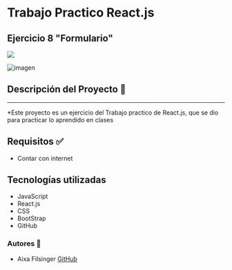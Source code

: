 # **Trabajo Practico React.js**
## **Ejercicio 8 "Formulario"**

<p align="left">
   <img src="https://img.shields.io/badge/STATUS-%20Terminado-green">
</p>

![imagen](https://i.pinimg.com/564x/99/e3/f6/99e3f65d1f010f01f523cdf1b9681866.jpg)

## Descripción del Proyecto 📃
<hr>

*Este proyecto es un ejercicio del Trabajo practico de React.js, que se dio para practicar lo aprendido en clases


## Requisitos ✅

- Contar con internet

## Tecnologías utilizadas
- JavaScript
- React.js
- CSS
- BootStrap
- GitHub

### Autores 👣
+ Aixa Filsinger [GitHub](https://github.com/AixaFilsinger)